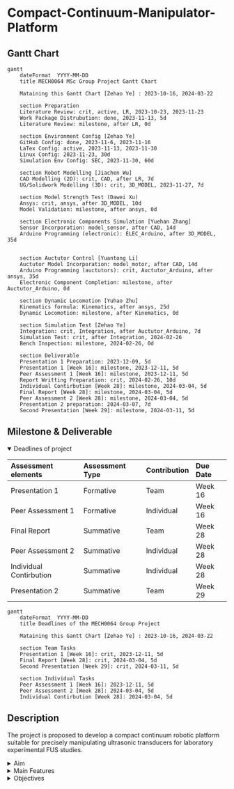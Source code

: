 # Compact-Continuum-Manipulator-Platform
## Gantt Chart
```mermaid
gantt
    dateFormat  YYYY-MM-DD
    title MECH0064 MSc Group Project Gantt Chart

    Mataining this Gantt Chart [Zehao Ye] : 2023-10-16, 2024-03-22

    section Preparation
    Literature Review: crit, active, LR, 2023-10-23, 2023-11-23
    Work Package Distrubution: done, 2023-11-13, 5d
    Literature Review: milestone, after LR, 0d 

    section Environment Config [Zehao Ye]
    GitHub Config: done, 2023-11-6, 2023-11-16
    LaTex Config: active, 2023-11-13, 2023-11-30
    Linux Config: 2023-11-23, 30d
    Simulation Env Config: SEC, 2023-11-30, 60d

    section Robot Modelling [Jiachen Wu] 
    CAD Modelling (2D): crit, CAD, after LR, 7d
    UG/Solidwork Modelling (3D): crit, 3D_MODEL, 2023-11-27, 7d

    section Model Strength Test (Dawei Xu) 
    Ansys: crit, ansys, after 3D_MODEL, 10d
    Model Validation: milestone, after ansys, 0d 

    section Electronic Components Simulation [Yuehan Zhang]
    Sensor Incorporation: model_sensor, after CAD, 14d
    Arduino Programming (electronic): ELEC_Arduino, after 3D_MODEL, 35d


    section Auctutor Control [Yuantong Li] 
    Auctutor Model Incorporation: model_motor, after CAD, 14d
    Arduino Programming (auctutors): crit, Auctutor_Arduino, after ansys, 35d
    Electronic Component Completion: milestone, after Auctutor_Arduino, 0d 

    section Dynamic Locomotion [Yuhao Zhu]
    Kinematics formula: Kinematics, after ansys, 25d
    Dynamic Locomotion: milestone, after Kinematics, 0d 

    section Simulation Test [Zehao Ye]
    Integration: crit, Integration, after Auctutor_Arduino, 7d
    Simulation Test: crit, after Integration, 2024-02-26
    Bench Inspection: milestone, 2024-02-26, 0d 

    section Deliverable
    Presentation 1 Preparation: 2023-12-09, 5d
    Presentation 1 [Week 16]: milestone, 2023-12-11, 5d 
    Peer Assessment 1 [Week 16]: milestone, 2023-12-11, 5d 
    Report Writting Preparation: crit, 2024-02-26, 10d 
    Individual Contirbution [Week 28]: milestone, 2024-03-04, 5d 
    Final Report [Week 28]: milestone, 2024-03-04, 5d 
    Peer Assessment 2 [Week 28]: milestone, 2024-03-04, 5d
    Presentation 2 preparation: 2024-03-07, 7d 
    Second Presentation [Week 29]: milestone, 2024-03-11, 5d 
```


## Milestone & Deliverable
<details open>
<summary>Deadlines of project</summary>

|Assessment elements|Assessment Type|Contribution|Due Date|
|:--|:--|:--|:--|
|Presentation 1|Formative|Team|Week 16|
|Peer Assessment 1|Formative|Individual|Week 16|
|Final Report|Summative|Team|Week 28|
|Peer Assessment 2|Summative|Individual|Week 28|
|Individual Contirbution|Summative|Individual|Week 28|
|Presentation 2|Summative|Team|Week 29|

```mermaid
gantt
    dateFormat  YYYY-MM-DD
    title Deadlines of the MECH0064 Group Project

    Mataining this Gantt Chart [Zehao Ye] : 2023-10-16, 2024-03-22

    section Team Tasks
    Presentation 1 [Week 16]: crit, 2023-12-11, 5d    
    Final Report [Week 28]: crit, 2024-03-04, 5d
    Second Presentation [Week 29]: crit, 2024-03-11, 5d 

    section Individual Tasks
    Peer Assessment 1 [Week 16]: 2023-12-11, 5d
    Peer Assessment 2 [Week 28]: 2024-03-04, 5d
    Individual Contirbution [Week 28]: 2024-03-04, 5d
```

</details>

## Description
The project is proposed to develop a compact continuum robotic platform suitable for precisely manipulating ultrasonic transducers for laboratory experimental FUS studies. 

<details closed>
<summary>Aim</summary>

The aim of the project is to develop a compact continuum robotic platform for precise manipulation of an *ultrasonic transducer* (`cylindrical`, `dimensions of 65x30 mm`, `weight < 0.8 kg`)

</details>


<details closed>
<summary>Main Features</summary>

The features of the compact continuum manipulator platform are as follow:   
`compact`, `versatile`, `cost-effective`, `programmable`, `open-source`, `6-DOF`

The product is ideally consist of a *continuum robot*, a *driving system* and a *control system* developed using Arduino.
</details>

<details closed>
<summary>Objectives</summary>

- [ ] Identify the most suitable design of tendon manipulators for this application,
- [ ] Design and simulate the kinetics and kinematics of the platform numerically,
- [ ] Optimise the design by minimising the dimensions of the platform,
- [ ] Propose suitable instrumentation and develop the required controller,
- [ ] Open-source project repository, including the codes, simulations and CAD files.

</details>

